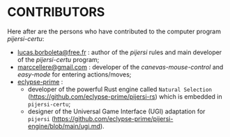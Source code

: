 # CONTRIBUTORS

Here after are the persons who have contributed to the computer program *pijersi-certu*:

- [lucas.borboleta@free.fr](mailto:lucas.borboleta@free.fr) : author of the *pijersi* rules and main developer of the *pijersi-certu* program;
- [marccellere@gmail.com](mailto:marccellere@gmail.com) : developer of the *canevas-mouse-control* and *easy-mode* for entering actions/moves;
- [eclypse-prime](https://github.com/eclypse-prime) : 
  - developer of the powerful Rust engine called `Natural Selection` (https://github.com/eclypse-prime/pijersi-rs) which is embedded in `pijersi-certu`;
  - designer of the Universal Game Interface (UGI) adaptation for `pijersi` (https://github.com/eclypse-prime/pijersi-engine/blob/main/ugi.md).
